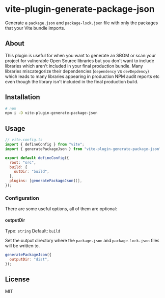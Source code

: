 # vite-plugin-generate-package-json

Generate a `package.json` and `package-lock.json` file with only the packages that your Vite bundle imports.

## About

This plugin is useful for when you want to generate an SBOM or scan your project for vulnerable Open Source libraries but you don't want to include libraries which aren't included in your final production bundle. Many libraries miscategorize their dependencies (`dependency` vs `devDepdency`) which leads to many libraries appearing in production NPM audit reports etc even though the library isn't included in the final production build.

## Installation

```bash
# npm
npm i -D vite-plugin-generate-package-json
```

## Usage

```js
// vite.config.ts
import { defineConfig } from "vite";
import { generatePackageJson } from "vite-plugin-generate-package-json";

export default defineConfig({
  root: "src",
  build: {
    outDir: "build",
  },
  plugins: [generatePackageJson()],
});
```

### Configuration

There are some useful options, all of them are optional:

#### outputDir

Type: `string`
Default: `build`

Set the output directory where the `package.json` and `package-lock.json` files will be written to.

```js
generatePackageJson({
  outputDir: "dist",
});
```

## License

MIT
